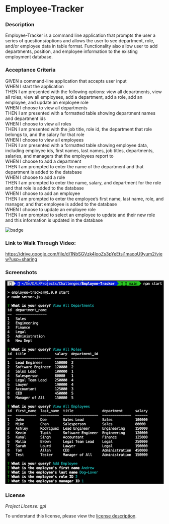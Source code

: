 # Employee-Tracker

### Description

Employee-Tracker is a command line application that prompts the user a series of questions/options and allows the user to see department, role, and/or employee data in table format. Functionality also allow user to add departments, position, and employee information to the existing employment database. 

### Acceptance Criteria

GIVEN a command-line application that accepts user input  
WHEN I start the application  
THEN I am presented with the following options: view all departments, view all roles, view all employees, add a department, add a role, add an employee, and update an employee role  
WHEN I choose to view all departments  
THEN I am presented with a formatted table showing department names and department ids  
WHEN I choose to view all roles  
THEN I am presented with the job title, role id, the department that role belongs to, and the salary for that role  
WHEN I choose to view all employees  
THEN I am presented with a formatted table showing employee data, including employee ids, first names, last names, job titles, departments, salaries, and managers that the employees report to  
WHEN I choose to add a department  
THEN I am prompted to enter the name of the department and that department is added to the database  
WHEN I choose to add a role  
THEN I am prompted to enter the name, salary, and department for the role and that role is added to the database  
WHEN I choose to add an employee  
THEN I am prompted to enter the employee’s first name, last name, role, and manager, and that employee is added to the database  
WHEN I choose to update an employee role  
THEN I am prompted to select an employee to update and their new role and this information is updated in the database 

![badge](https://img.shields.io/badge/license-lgpl-brightorange)


### Link to Walk Through Video:

https://drive.google.com/file/d/1NbSGVzk4looZs3pYeEtsi1maooU9yum2/view?usp=sharing

### Screenshots 

<img src="./assets/Screen Shot 2022-10-08 at 6.00.29 AM.png" alt="Michael's employee tracker command line app in action">

### License

_Project License: gpl_

To understand this license, please view the [license description]( https://opensource.org/licenses#:~:text=GNU%20Library%20or%20%22Lesser%22%20General%20Public%20License%20(LGPL)).